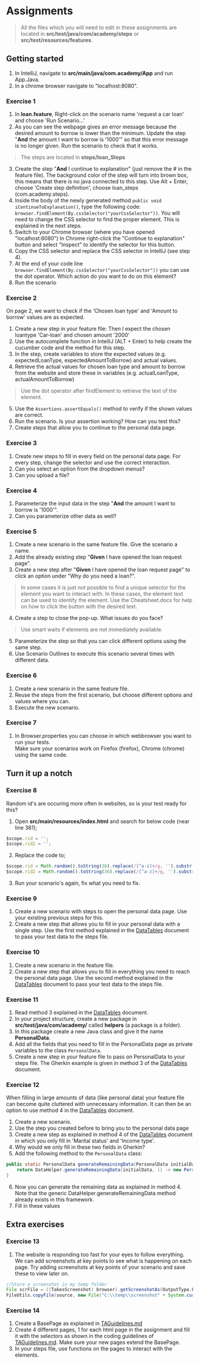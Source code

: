 # Assignments

> All the files which you will need to edit in these assignments are located in **src/test/java/com/academy/steps** or **src/test/resources/features**.

## Getting started

1. In IntelliJ, navigate to **src/main/java/com.academy/App** and run App.Java.
2. In a chrome browser navigate to "localhost:8080".

### Exercise 1

 1. In **loan.feature**, Right-click on the scenario name 'request a car loan' and choose 'Run Scenario...'
 2. As you can see the webpage gives an error message because the desired amount to borrow is lower than the minimum. 
    Update the step "**And** the amount I want to borrow is '1000'" so that this error message is no longer given. Run the scenario to check that it works.
> The steps are located in **steps/loan_Steps**
 3. Create the step "**And** I continue to explanation" (just remove the # in the feature file). The background color of the step will turn into brown box, this means that there is no java connected to this step. 
    Use Alt + Enter, choose 'Create step definition', choose loan_steps (com.academy.steps).
 4. Inside the body of the newly generated method `public void iContinueToExplanation()`, type the following code: `browser.findElement(By.cssSelector("yourCssSelector"))`. You will need to change the CSS selector to find the proper element. This is explained in the next steps.
 5. Switch to your Chrome browser (where you have opened "localhost:8080")
    In Chrome right-click the "Continue to explanation" button and select "Inspect" to identify the selector for this button.
 6. Copy the CSS selector and replace the CSS selector in IntelliJ (see step 4).
 7. At the end of your code line `browser.findElement(By.cssSelector("yourCssSelector"))` you can use the dot operator. Which action do you want to do on this element?
 8. Run the scenario

### Exercise 2

On page 2, we want to check if the 'Chosen loan type' and 'Amount to borrow' values are as expected.

1. Create a new step in your feature file: Then I expect the chosen loantype 'Car-loan' and chosen amount '2000'
2. Use the autocomplete function in IntelliJ (ALT + Enter) to help create the cucumber code and the method for this step.
3. In the step, create variables to store the expected values (e.g. expectedLoanType, expectedAmountToBorrow) and actual values.
4. Retrieve the actual values for chosen loan type and amount to borrow from the website and store these in variables (e.g. actualLoanType, actualAmountToBorrow)
> Use the dot operator after findElement to retrieve the text of the element.
5. Use the `Assertions.assertEquals()` method to verify if the shown values are correct.
6. Run the scenario. Is your assertion working? How can you test this?
7. Create steps that allow you to continue to the personal data page.

### Exercise 3

1. Create new steps to fill in every field on the personal data page. For every step, change the selector and use the correct interaction.
2. Can you select an option from the dropdown menus?
3. Can you upload a file?

### Exercise 4

1. Parameterize the input data in the step "**And** the amount I want to borrow is '1000'".
2. Can you parameterize other data as well?

### Exercise 5

1. Create a new scenario in the same feature file. Give the scenario a name.
2. Add the already existing step "**Given** I have opened the loan request page".
3. Create a new step after "**Given** I have opened the loan request page" to click an option under "Why do you need a loan?".
> In some cases it is just not possible to find a unique selector for the element you want to interact with. In these cases, the element text can be used to identify the element. Use the Cheatsheet.docx for help on how to click the button with the desired text.
4. Create a step to close the pop-up. What issues do you face?
> Use smart waits if elements are not immediately available.
5. Parameterize the step so that you can click different options using the same step.
6. Use Scenario Outlines to execute this scenario several times with different data.

### Exercise 6

1. Create a new scenario in the same feature file.
2. Reuse the steps from the first scenario, but choose different options and values where you can.
3. Execute the new scenario.

### Exercise 7

1. In Browser.properties you can choose in which webbrowser you want to run your tests.  
   Make sure your scenarios work on Firefox (firefox), Chrome (chrome) using the same code.

## Turn it up a notch

### Exercise 8

Random id's are occuring more often in websites, so is your test ready for this?

1. Open **src/main/resources/index.html** and search for below code (near line 361);
```javascript
$scope.rid = '';
$scope.rid2 = '';
```
2. Replace the code to;
```javascript
$scope.rid = Math.random().toString(36).replace(/[^a-z]+/g, '').substr(2, 10) + ':';
$scope.rid2 = Math.random().toString(36).replace(/[^a-z]+/g, '').substr(2, 10) + ':';
```
3. Run your scenario's again, fix what you need to fix.

### Exercise 9

1. Create a new scenario with steps to open the personal data page. Use your existing previous steps for this.
2. Create a new step that allows you to fill in your personal data with a single step. Use the first method explained in the [DataTables](https://academy.capgemini.nl/blog/different-methods-implement-cucumber-data-tables-java) document to pass your test data to the steps file.

### Exercise 10

1. Create a new scenario in the feature file. 
2. Create a new step that allows you to fill in everything you need to reach the personal data page. Use the second method explained in the [DataTables](https://academy.capgemini.nl/blog/different-methods-implement-cucumber-data-tables-java) document to pass your test data to the steps file.


### Exercise 11

1. Read method 3 explained in the [DataTables](https://academy.capgemini.nl/blog/different-methods-implement-cucumber-data-tables-java) document.
2. In your project structure, create a new package in **src/test/java/com/academy/** called **helpers** (a package is a folder).
3. In this package create a new Java class and give it the name **PersonalData**.
4. Add all the fields that you need to fill in the PersonalData page as private variables to the class `PersonalData`.
5. Create a new step in your feature file to pass on PersonalData to your steps file. The Gherkin example is given in method 3 of the [DataTables](https://academy.capgemini.nl/blog/different-methods-implement-cucumber-data-tables-java) document.

### Exercise 12

When filling in large amounts of data (like personal data) your feature file can become quite cluttered with unnecessary information. It can then be an option to use method 4 in the [DataTables](https://academy.capgemini.nl/blog/different-methods-implement-cucumber-data-tables-java) document.

1. Create a new scenario.
2. Use the step you created before to bring you to the personal data page
3. Create a new step as explained in method 4 of the [DataTables](https://academy.capgemini.nl/blog/different-methods-implement-cucumber-data-tables-java) document in which you only fill in 'Marital status' and 'Income type'.
4. Why would we only fill in these two fields in Gherkin?
5. Add the following method to the `PersonalData` class:
```java
public static PersonalData generateRemainingData(PersonalData initialData) {
    return DataHelper.generateRemainingData(initialData, () -> new PersonalData());
}
```
6. Now you can generate the remaining data as explained in method 4. Note that the generic DataHelper.generateRemainingData method already exists in this framework.
7. Fill in these values

## Extra exercises

### Exercise 13

1. The website is responding too fast for your eyes to follow everything. 
   We can add screenshots at key points to see what is happening on each page. 
   Try adding screenshots at key points of your scenario and save these to view later on.
```java 
//Store a screenshot in my temp folder
File scrFile = ((TakesScreenshot) browser).getScreenshotAs(OutputType.FILE);
FileUtils.copyFile(source, new File("C:\\temp\\screenshot" + System.currentTimeMillis() + ".jpg"));
```

### Exercise 14

1. Create a BasePage as explained in [TAGuidelines.md](TAGuidelines.md)
2. Create 4 different pages, 1 for each html page in the assignment and fill it with the selectors as shown in the coding guidelines of [TAGuidelines.md](TAGuidelines.md). 
   Make sure your new pages extend the BasePage.
3. In your steps file, use functions on the pages to interact with the elements.
